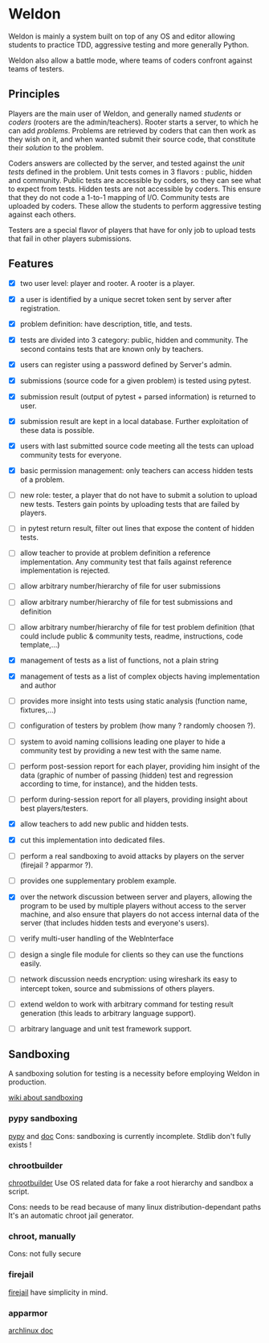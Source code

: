 # Weldon
Weldon is mainly a system built on top of any OS and editor allowing students to practice TDD,
aggressive testing and more generally Python.

Weldon also allow a battle mode, where teams of coders confront against teams of testers.


## Principles
Players are the main user of Weldon, and generally named *students* or *coders* (rooters are the admin/teachers).
Rooter starts a server, to which he can add *problems*.
Problems are retrieved by coders that can then work as they wish on it,
and when wanted submit their source code, that constitute their *solution* to the problem.

Coders answers are collected by the server, and tested against the *unit tests* defined in the problem.
Unit tests comes in 3 flavors : public, hidden and community.
Public tests are accessible by coders, so they can see what to expect from tests.
Hidden tests are not accessible by coders. This ensure that they do not code a 1-to-1 mapping of I/O.
Community tests are uploaded by coders. These allow the students to perform aggressive testing against each others.

Testers are a special flavor of players that have for only job to upload tests that fail in other players submissions.


## Features
- [x] two user level: player and rooter. A rooter is a player.
- [x] a user is identified by a unique secret token sent by server after registration.
- [x] problem definition: have description, title, and tests.
- [x] tests are divided into 3 category: public, hidden and community. The second contains tests that are known only by teachers.
- [x] users can register using a password defined by Server's admin.
- [x] submissions (source code for a given problem) is tested using pytest.
- [x] submission result (output of pytest + parsed information) is returned to user.
- [x] submission result are kept in a local database. Further exploitation of these data is possible.
- [x] users with last submitted source code meeting all the tests can upload community tests for everyone.
- [x] basic permission management: only teachers can access hidden tests of a problem.
- [ ] new role: tester, a player that do not have to submit a solution to upload new tests. Testers gain points by uploading tests that are failed by players.
- [ ] in pytest return result, filter out lines that expose the content of hidden tests.
- [ ] allow teacher to provide at problem definition a reference implementation. Any community test that fails against reference implementation is rejected.
- [ ] allow arbitrary number/hierarchy of file for user submissions
- [ ] allow arbitrary number/hierarchy of file for test submissions and definition
- [ ] allow arbitrary number/hierarchy of file for test problem definition (that could include public & community tests, readme, instructions, code template,…)
- [x] management of tests as a list of functions, not a plain string
- [x] management of tests as a list of complex objects having implementation and author
- [ ] provides more insight into tests using static analysis (function name, fixtures,…)
- [ ] configuration of testers by problem (how many ? randomly choosen ?).
- [ ] system to avoid naming collisions leading one player to hide a community test by providing a new test with the same name.
- [ ] perform post-session report for each player, providing him insight of the data (graphic of number of passing (hidden) test and regression according to time, for instance), and the hidden tests.
- [ ] perform during-session report for all players, providing insight about best players/testers.
- [x] allow teachers to add new public and hidden tests.
- [x] cut this implementation into dedicated files.
- [ ] perform a real sandboxing to avoid attacks by players on the server (firejail ? apparmor ?).
- [ ] provides one supplementary problem example.
- [x] over the network discussion between server and players, allowing the program to be used by multiple players without access to the server machine, and also ensure that players do not access internal data of the server (that includes hidden tests and everyone's users).
- [ ] verify multi-user handling of the WebInterface
- [ ] design a single file module for clients so they can use the functions easily.
- [ ] network discussion needs encryption: using wireshark its easy to intercept token, source and submissions of others players.
- [ ] extend weldon to work with arbitrary command for testing result generation (this leads to arbitrary language support).
- [ ] arbitrary language and unit test framework support.



## Sandboxing
A sandboxing solution for testing is a necessity before employing Weldon in production.


[wiki about sandboxing](https://wiki.python.org/moin/SandboxedPython)

### pypy sandboxing
[pypy](http://pypy.org/features.html) and [doc](http://pypy.readthedocs.io/en/latest/sandbox.html)
Cons: sandboxing is currently incomplete. Stdlib don't fully exists !

### chrootbuilder
[chrootbuilder](http://www.wiredyne.com/software/chrootbuilder.html)
Use OS related data for fake a root hierarchy and sandbox a script.

Cons: needs to be read because of many linux distribution-dependant paths
It's an automatic chroot jail generator.

### chroot, manually
Cons: not fully secure

### firejail
[firejail](https://firejail.wordpress.com/) have simplicity in mind.

### apparmor
[archlinux doc](https://wiki.archlinux.org/index.php/AppArmor)
